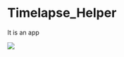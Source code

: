 # Timelapse_Helper

It is an app

![](https://github.com/dhruvmaindola227/Timelapse_Helper/blob/master/app/src/main/res/drawable-xxhdpi/clip_length.gif)
